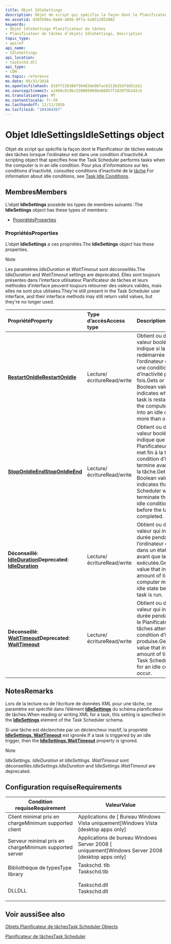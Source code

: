 ```yaml
---
title: Objet IdleSettings
description: Objet de script qui spécifie la façon dont le Planificateur de tâches exécute des tâches lorsque l’ordinateur est dans une condition d’inactivité.
ms.assetid: d303596a-0a84-4056-9f7a-5a9512852002
keywords:
- Objet IdleSettings Planificateur de tâches
- Planificateur de tâches d’objets IdleSettings, Description
topic_type:
- apiref
api_name:
- IdleSettings
api_location:
- taskschd.dll
api_type:
- COM
ms.topic: reference
ms.date: 05/31/2018
ms.openlocfilehash: 819ff226386f30483de96fac6213b35d7dd51a52
ms.sourcegitcommit: a1494c819bc5200050696e66057f1020f5b142cb
ms.translationtype: MT
ms.contentlocale: fr-FR
ms.lasthandoff: 12/12/2020
ms.locfileid: "104384367"
---
```

# <a name="idlesettings-object"></a><span data-ttu-id="599df-105">Objet IdleSettings</span><span class="sxs-lookup"><span data-stu-id="599df-105">IdleSettings object</span></span>

<span data-ttu-id="599df-106">Objet de script qui spécifie la façon dont le Planificateur de tâches exécute des tâches lorsque l’ordinateur est dans une condition d’inactivité.</span><span class="sxs-lookup"><span data-stu-id="599df-106">A scripting object that specifies how the Task Scheduler performs tasks when the computer is in an idle condition.</span></span> <span data-ttu-id="599df-107">Pour plus d’informations sur les conditions d’inactivité, consultez conditions d’inactivité de la [tâche](task-idle-conditions.md).</span><span class="sxs-lookup"><span data-stu-id="599df-107">For information about idle conditions, see [Task Idle Conditions](task-idle-conditions.md).</span></span>

## <a name="members"></a><span data-ttu-id="599df-108">Membres</span><span class="sxs-lookup"><span data-stu-id="599df-108">Members</span></span>

<span data-ttu-id="599df-109">L’objet **IdleSettings** possède les types de membres suivants :</span><span class="sxs-lookup"><span data-stu-id="599df-109">The **IdleSettings** object has these types of members:</span></span>

- [<span data-ttu-id="599df-110">Propriétés</span><span class="sxs-lookup"><span data-stu-id="599df-110">Properties</span></span>](#properties)

### <a name="properties"></a><span data-ttu-id="599df-111">Propriétés</span><span class="sxs-lookup"><span data-stu-id="599df-111">Properties</span></span>

<span data-ttu-id="599df-112">L’objet **IdleSettings** a ces propriétés.</span><span class="sxs-lookup"><span data-stu-id="599df-112">The **IdleSettings** object has these properties.</span></span>

> [!NOTE]
> <span data-ttu-id="599df-113">Les paramètres *IdleDuration* et *WaitTimeout* sont déconseillés.</span><span class="sxs-lookup"><span data-stu-id="599df-113">The *IdleDuration* and *WaitTimeout* settings are deprecated.</span></span> <span data-ttu-id="599df-114">Elles sont toujours présentes dans l’interface utilisateur Planificateur de tâches et leurs méthodes d’interface peuvent toujours retourner des valeurs valides, mais elles ne sont plus utilisées.</span><span class="sxs-lookup"><span data-stu-id="599df-114">They're still present in the Task Scheduler user interface, and their interface methods may still return valid values, but they're no longer used.</span></span>

| <span data-ttu-id="599df-115">Propriété</span><span class="sxs-lookup"><span data-stu-id="599df-115">Property</span></span>                                                       | <span data-ttu-id="599df-116">Type d’accès</span><span class="sxs-lookup"><span data-stu-id="599df-116">Access type</span></span>           | <span data-ttu-id="599df-117">Description</span><span class="sxs-lookup"><span data-stu-id="599df-117">Description</span></span>                                                                                                                                                     |
|:---------------------------------------------------------------|:----------------------|:----------------------------------------------------------------------------------------------------------------------------------------------------------------|
| [<span data-ttu-id="599df-118">**RestartOnIdle**</span><span class="sxs-lookup"><span data-stu-id="599df-118">**RestartOnIdle**</span></span>](idlesettings-restartonidle.md)<br/> | <span data-ttu-id="599df-119">Lecture/écriture</span><span class="sxs-lookup"><span data-stu-id="599df-119">Read/write</span></span><br/> | <span data-ttu-id="599df-120">Obtient ou définit une valeur booléenne qui indique si la tâche est redémarrée lorsque l’ordinateur entre dans une condition d’inactivité plusieurs fois.</span><span class="sxs-lookup"><span data-stu-id="599df-120">Gets or sets a Boolean value that indicates whether the task is restarted when the computer cycles into an idle condition more than once.</span></span><br/>            |
| [<span data-ttu-id="599df-121">**StopOnIdleEnd**</span><span class="sxs-lookup"><span data-stu-id="599df-121">**StopOnIdleEnd**</span></span>](idlesettings-stoponidleend.md)<br/> | <span data-ttu-id="599df-122">Lecture/écriture</span><span class="sxs-lookup"><span data-stu-id="599df-122">Read/write</span></span><br/> | <span data-ttu-id="599df-123">Obtient ou définit une valeur booléenne qui indique que le Planificateur de tâches met fin à la tâche si la condition d’inactivité se termine avant la fin de la tâche.</span><span class="sxs-lookup"><span data-stu-id="599df-123">Gets or sets a Boolean value that indicates that the Task Scheduler will terminate the task if the idle condition ends before the task is completed.</span></span><br/> |
| <span data-ttu-id="599df-124">**Déconseillé**: [ **IdleDuration**](idlesettings-idleduration.md)</span><span class="sxs-lookup"><span data-stu-id="599df-124">**Deprecated**: [**IdleDuration**](idlesettings-idleduration.md)</span></span><br/>   | <span data-ttu-id="599df-125">Lecture/écriture</span><span class="sxs-lookup"><span data-stu-id="599df-125">Read/write</span></span><br/> | <span data-ttu-id="599df-126">Obtient ou définit une valeur qui indique la durée pendant laquelle l’ordinateur doit être dans un état inactif avant que la tâche soit exécutée.</span><span class="sxs-lookup"><span data-stu-id="599df-126">Gets or sets a value that indicates the amount of time that the computer must be in an idle state before the task is run.</span></span><br/>                            |
| <span data-ttu-id="599df-127">**Déconseillé**: [ **WaitTimeout**](idlesettings-waittimeout.md)</span><span class="sxs-lookup"><span data-stu-id="599df-127">**Deprecated**: [**WaitTimeout**](idlesettings-waittimeout.md)</span></span><br/>     | <span data-ttu-id="599df-128">Lecture/écriture</span><span class="sxs-lookup"><span data-stu-id="599df-128">Read/write</span></span><br/> | <span data-ttu-id="599df-129">Obtient ou définit une valeur qui indique la durée pendant laquelle le Planificateur de tâches attendra qu’une condition d’inactivité se produise.</span><span class="sxs-lookup"><span data-stu-id="599df-129">Gets or sets a value that indicates the amount of time that the Task Scheduler will wait for an idle condition to occur.</span></span><br/>                             |

## <a name="remarks"></a><span data-ttu-id="599df-130">Notes</span><span class="sxs-lookup"><span data-stu-id="599df-130">Remarks</span></span>

<span data-ttu-id="599df-131">Lors de la lecture ou de l’écriture de données XML pour une tâche, ce paramètre est spécifié dans l’élément [**IdleSettings**](taskschedulerschema-idlesettings-settingstype-element.md) du schéma planificateur de tâches.</span><span class="sxs-lookup"><span data-stu-id="599df-131">When reading or writing XML for a task, this setting is specified in the [**IdleSettings**](taskschedulerschema-idlesettings-settingstype-element.md) element of the Task Scheduler schema.</span></span>

<span data-ttu-id="599df-132">Si une tâche est déclenchée par un déclencheur inactif, la propriété [**IdleSettings. WaitTimeout**](idlesettings-waittimeout.md) est ignorée.</span><span class="sxs-lookup"><span data-stu-id="599df-132">If a task is triggered by an idle trigger, then the [**IdleSettings.WaitTimeout**](idlesettings-waittimeout.md) property is ignored.</span></span>

> [!NOTE]
> <span data-ttu-id="599df-133">*IdleSettings. IdleDuration* et *IdleSettings. WaitTimeout* sont déconseillés.</span><span class="sxs-lookup"><span data-stu-id="599df-133">*IdleSettings.IdleDuration* and *IdleSettings.WaitTimeout* are deprecated.</span></span>

## <a name="requirements"></a><span data-ttu-id="599df-134">Configuration requise</span><span class="sxs-lookup"><span data-stu-id="599df-134">Requirements</span></span>

| <span data-ttu-id="599df-135">Condition requise</span><span class="sxs-lookup"><span data-stu-id="599df-135">Requirement</span></span> | <span data-ttu-id="599df-136">Valeur</span><span class="sxs-lookup"><span data-stu-id="599df-136">Value</span></span> |
|-------------------------------------|-----------------------------------------------------------------------------------------|
| <span data-ttu-id="599df-137">Client minimal pris en charge</span><span class="sxs-lookup"><span data-stu-id="599df-137">Minimum supported client</span></span><br/> | <span data-ttu-id="599df-138">Applications de \[ Bureau Windows Vista uniquement\]</span><span class="sxs-lookup"><span data-stu-id="599df-138">Windows Vista \[desktop apps only\]</span></span><br/>                                          |
| <span data-ttu-id="599df-139">Serveur minimal pris en charge</span><span class="sxs-lookup"><span data-stu-id="599df-139">Minimum supported server</span></span><br/> | <span data-ttu-id="599df-140">Applications de bureau Windows Server 2008 \[ uniquement\]</span><span class="sxs-lookup"><span data-stu-id="599df-140">Windows Server 2008 \[desktop apps only\]</span></span><br/>                                    |
| <span data-ttu-id="599df-141">Bibliothèque de types</span><span class="sxs-lookup"><span data-stu-id="599df-141">Type library</span></span><br/>             | <dl> <span data-ttu-id="599df-142"><dt>Taskschd. tlb</dt></span><span class="sxs-lookup"><span data-stu-id="599df-142"><dt>Taskschd.tlb</dt></span></span> </dl> |
| <span data-ttu-id="599df-143">DLL</span><span class="sxs-lookup"><span data-stu-id="599df-143">DLL</span></span><br/>                      | <dl> <span data-ttu-id="599df-144"><dt>Taskschd.dll</dt></span><span class="sxs-lookup"><span data-stu-id="599df-144"><dt>Taskschd.dll</dt></span></span> </dl> |

## <a name="see-also"></a><span data-ttu-id="599df-145">Voir aussi</span><span class="sxs-lookup"><span data-stu-id="599df-145">See also</span></span>

[<span data-ttu-id="599df-146">Objets Planificateur de tâches</span><span class="sxs-lookup"><span data-stu-id="599df-146">Task Scheduler Objects</span></span>](task-scheduler-objects.md)

[<span data-ttu-id="599df-147">Planificateur de tâches</span><span class="sxs-lookup"><span data-stu-id="599df-147">Task Scheduler</span></span>](task-scheduler-start-page.md)
